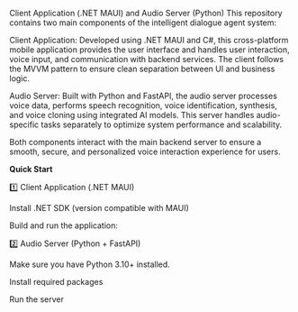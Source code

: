 Client Application (.NET MAUI) and Audio Server (Python)
This repository contains two main components of the intelligent dialogue agent system:

Client Application:
Developed using .NET MAUI and C#, this cross-platform mobile application provides the user interface and handles user interaction, voice input, and communication with backend services. The client follows the MVVM pattern to ensure clean separation between UI and business logic.

Audio Server:
Built with Python and FastAPI, the audio server processes voice data, performs speech recognition, voice identification, synthesis, and voice cloning using integrated AI models. This server handles audio-specific tasks separately to optimize system performance and scalability.

Both components interact with the main backend server to ensure a smooth, secure, and personalized voice interaction experience for users.

**Quick Start**

1️⃣ Client Application (.NET MAUI)

Install .NET SDK (version compatible with MAUI)

Build and run the application:


2️⃣ Audio Server (Python + FastAPI)

Make sure you have Python 3.10+ installed.

Install required packages

Run the server
